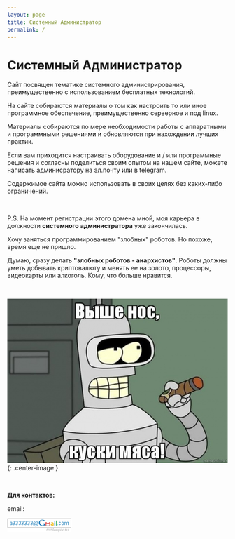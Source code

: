 ```yaml
---
layout: page
title: Системный Администратор
permalink: /
---
```


# Системный Администратор

Сайт посвящен тематике системного администрирования, преимущественно с использованием бесплатных технологий.

На сайте собираются материалы о том как настроить то или иное программное обеспечение, преимущественно серверное и под linux.

Материалы собираются по мере необходимости работы с аппаратными и программными решениями и обновляются при нахождении лучших практик.

Если вам приходится настраивать оборудование и / или программные решения и согласны поделиться своим опытом на нашем сайте, можете написать админисратору на эл.почту или в telegram.

Содержимое сайта можно использовать в своих целях без каких-либо ограничений.

<br/>

P.S. На момент регистрации этого домена мной, моя карьера в должности **системного администратора** уже закончилась.

Хочу заняться программированием "злобных" роботов. Но похоже, время еще не пришло.

Думаю, сразу делать **"злобных роботов - анархистов"**. Роботы должны уметь добывать криптовалюту и менять ее на золото, процессоры, видеокарты или алкоголь. Кому, что больше нравится.

<br/>

![Злобный робот bender](/img/bender.jpg "Злобный робот bender"){: .center-image }

<br/>

**Для контактов:**

email:  

![Marley](/img/a3333333mail.gif "Marley")

